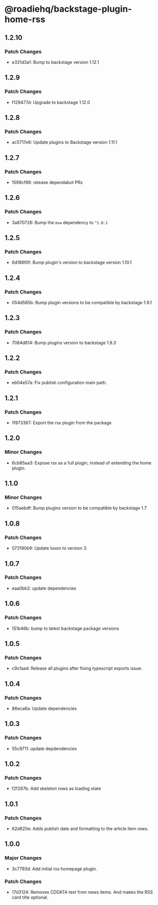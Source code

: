 # @roadiehq/backstage-plugin-home-rss

## 1.2.10

### Patch Changes

- e331d3a1: Bump to backstage version 1.12.1

## 1.2.9

### Patch Changes

- f129477d: Upgrade to backstage 1.12.0

## 1.2.8

### Patch Changes

- ac5717e6: Update plugins to Backstage version 1.11.1

## 1.2.7

### Patch Changes

- 1599cf96: release dependabot PRs

## 1.2.6

### Patch Changes

- 3a870726: Bump the `msw` dependency to `^1.0.1`

## 1.2.5

### Patch Changes

- 6d186f0f: Bump plugin's version to backstage version 1.10.1

## 1.2.4

### Patch Changes

- 054d585b: Bump plugin versions to be compatible by backstage 1.9.1

## 1.2.3

### Patch Changes

- 7084d814: Bump plugins version to backstage 1.8.3

## 1.2.2

### Patch Changes

- eb04e57a: Fix publish configuration main path.

## 1.2.1

### Patch Changes

- 1f873367: Export the rss plugin from the package

## 1.2.0

### Minor Changes

- 6cb85aa3: Expose rss as a full plugin, instead of extending the home plugin.

## 1.1.0

### Minor Changes

- 015aebdf: Bump plugins version to be compatible by backstage 1.7

## 1.0.8

### Patch Changes

- 073190b9: Update luxon to version 3.

## 1.0.7

### Patch Changes

- eaa0bb2: update dependencies

## 1.0.6

### Patch Changes

- 151b46b: bump to latest backstage package versions

## 1.0.5

### Patch Changes

- c9cfaad: Release all plugins after fixing typescript exports issue.

## 1.0.4

### Patch Changes

- 86eca6a: Update dependencies

## 1.0.3

### Patch Changes

- 55c9711: update depdendencies

## 1.0.2

### Patch Changes

- f2f267b: Add skeleton rows as loading state

## 1.0.1

### Patch Changes

- 62d820e: Adds publish date and formatting to the article item rows.

## 1.0.0

### Major Changes

- 3c7793d: Add initial rss homepage plugin.

### Patch Changes

- 17d3124: Removes CDDATA text from news items. And makes the RSS card title optional.
